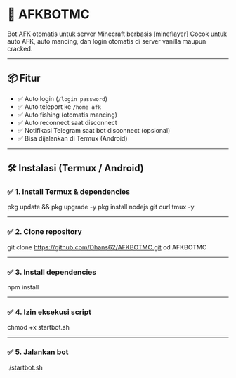 # 🤖 AFKBOTMC

Bot AFK otomatis untuk server Minecraft berbasis [mineflayer] Cocok untuk auto AFK, auto mancing, dan login otomatis di server vanilla maupun cracked.

---

## 📦 Fitur

- ✅ Auto login (`/login password`)
- ✅ Auto teleport ke `/home afk`
- ✅ Auto fishing (otomatis mancing)
- ✅ Auto reconnect saat disconnect
- ✅ Notifikasi Telegram saat bot disconnect (opsional)
- ✅ Bisa dijalankan di Termux (Android)

---

## 🛠️ Instalasi (Termux / Android)

### ✅ 1. Install Termux & dependencies


pkg update && pkg upgrade -y
pkg install nodejs git curl tmux -y


---

### ✅ 2. Clone repository

git clone https://github.com/Dhans62/AFKBOTMC.git
cd AFKBOTMC


---

### ✅ 3. Install dependencies

npm install


---

### ✅ 4. Izin eksekusi script

chmod +x startbot.sh


---

### ✅ 5. Jalankan bot

./startbot.sh
